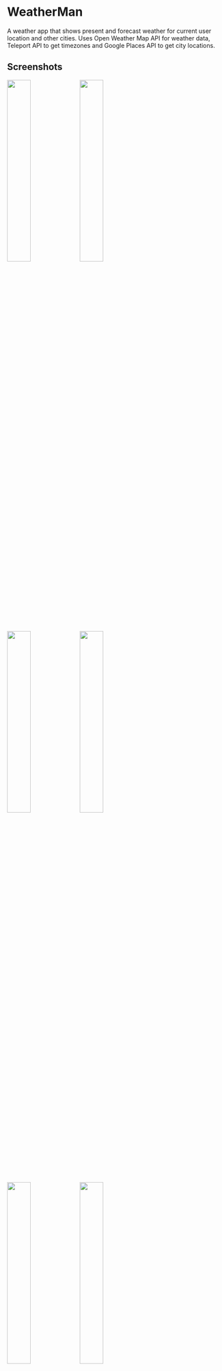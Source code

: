 # WeatherMan

A weather app that shows present and forecast weather for current user location and other cities.
Uses Open Weather Map API for weather data, Teleport API to get timezones and Google Places API to get city locations.

## Screenshots

<img src="https://user-images.githubusercontent.com/42505064/63302701-d9283d80-c2ab-11e9-94e7-c19b06ddecb2.jpg" width="33%"></img> 
<img src="https://user-images.githubusercontent.com/42505064/63302702-d9283d80-c2ab-11e9-9ab2-ddb93cf2bc58.jpg" width="33%"></img> 
<img src="https://user-images.githubusercontent.com/42505064/63302703-d9c0d400-c2ab-11e9-9e28-47d7ad8bcb9e.jpg" width="33%"></img> 
<img src="https://user-images.githubusercontent.com/42505064/63302704-d9c0d400-c2ab-11e9-900c-5e464d627b35.jpg" width="33%"></img> 
<img src="https://user-images.githubusercontent.com/42505064/63302705-d9c0d400-c2ab-11e9-8aaa-d8b8a0c7bcd6.jpg" width="33%"></img> 
<img src="https://user-images.githubusercontent.com/42505064/63302706-d9c0d400-c2ab-11e9-88ed-fcdb1ee6042b.jpg" width="33%"></img> 

## Project Structure

The project uses an implementation of Clean Architecture. 
MVVM pattern (Android Architecture Components) is used in the presentation layer.
Code is written in Kotlin and uses Coroutines for asynchronous work.

### Modules

  1) domain (Kotlin): Contains all the domain level business logic such as entities and data algorithms.
  2) interactors (Kotlin): Contains usecases and repository patterns
  3) app (Android): This is the presentation module. Contains all UI and framework code (including API services).

### Dependencies

  * Dagger 2 - Dependency Injection
  * Retrofit 2 - API calls
  * OkHttp 3 - API calls
  * Room Persistence Library - Database
  * WorkManager - Background tasks (data sync, notifications)
  * Google Play Services - GPS location
  * Google Places Autocomplete - Remote city locations
  * Open Weather Map - Weather data
  * Teleport - Timezones
  
## Getting Started

1) Clone the repository.
2) Create new keys for OpenWeatherMap API and Google Places API.
3) Add your keys in api/common/Keys.kt file located in the app module and rebuild project.